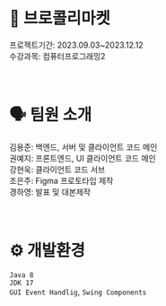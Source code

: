 # 🥦 브로콜리마켓
프로젝트기간: 2023.09.03~2023.12.12<br>
수강과목: 컴퓨터프로그래밍2<br>
<br>
<br>
# 🗣️ 팀원 소개<br>
김용준: 백엔드, 서버 및 클라이언트 코드 메인<br>
권예지: 프론트엔드, UI 클라이언트 코드 메인<br>
강현욱: 클라이언트 코드 서브<br>
조은주: Figma 프로토타입 제작<br>
경하영: 발표 및 대본제작<br>
<br>
<br>
# ⚙️ 개발환경
`Java 8`<br>
`JDK 17`<br>
`GUI Event Handlig`, `Swing Components`<br>
<br>
<br>


